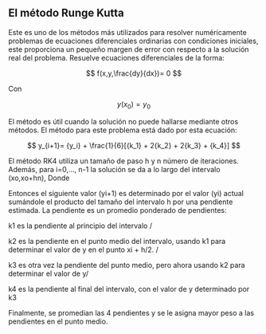 ## El método Runge Kutta 

Este es uno de los métodos más utilizados para resolver numéricamente problemas de ecuaciones diferenciales ordinarias con condiciones iniciales, este proporciona un pequeño margen de error con respecto a la solución real del problema. Resuelve ecuaciones diferenciales de la forma: 

$$
f(x,y,\frac{dy}{dx})= 0 
$$

Con 

$$
{y(x_0)}= {y_0}  
$$ 

El método es útil cuando la solución no puede hallarse mediante otros métodos. El método para este problema está dado por esta ecuación: 

$$
y_{i+1}= {y_i} + \frac{1}{6}[{k_1} + 2{k_2} + 2{k_3} + {k_4}] 
$$ 

El método RK4 utiliza un tamaño de paso h y n número de iteraciones. Además, para i=0,…, n-1 la solución se da a lo largo del intervalo (xo,xo+hn), Donde







Entonces el siguiente valor (yi+1) es determinado por el valor (yi) actual sumándole el producto del tamaño del intervalo h por una pendiente estimada. La pendiente es un promedio ponderado de pendientes:

k1 es la pendiente al principio del intervalo /

k2 es la pendiente en el punto medio del intervalo, usando k1 para determinar el valor de y en el punto xi + h/2. /

k3 es otra vez la pendiente del punto medio, pero ahora usando k2 para determinar el valor de y/ 

k4 es la pendiente al final del intervalo, con el valor de y determinado por k3

Finalmente, se promedian las 4 pendientes y se le asigna mayor peso a las pendientes en el punto medio. 

